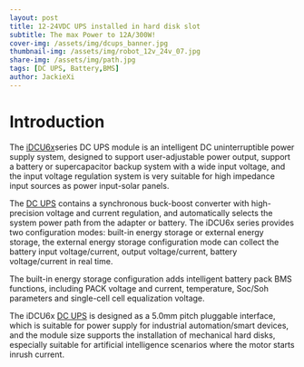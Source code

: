 ```yaml
---
layout: post
title: 12-24VDC UPS installed in hard disk slot
subtitle: The max Power to 12A/300W!
cover-img: /assets/img/dcups_banner.jpg
thumbnail-img: /assets/img/robot_12v_24v_07.jpg
share-img: /assets/img/path.jpg
tags: [DC UPS, Battery,BMS]
author: JackieXi
---
```


# Introduction
The [iDCU6x](https://www.rfnets.com/dc-ups-list/dcups-rdcu6x-m-buck-boost)series DC UPS module is an intelligent DC uninterruptible power supply system, designed to support user-adjustable power output, support a battery or supercapacitor backup system with a wide input voltage, and the input voltage regulation system is very suitable for high impedance input sources as power input-solar panels. 

The [DC UPS](https://www.rfnets.com/dc-ups-list) contains a synchronous buck-boost converter with high-precision voltage and current
regulation, and automatically selects the system power path from the adapter or battery. The iDCU6x series provides two configuration modes: built-in energy storage or external energy storage, the external energy storage configuration mode can collect the battery input voltage/current, output voltage/current, battery voltage/current in real time. 

The built-in energy storage configuration adds intelligent battery pack BMS functions, including PACK voltage and current, temperature, Soc/Soh parameters and single-cell cell equalization voltage.

The iDCU6x [DC UPS](https://www.rfnets.com/dc-ups-list) is designed as a 5.0mm pitch pluggable interface, which is suitable for power supply for industrial automation/smart devices, and the module size supports the installation of mechanical hard disks, especially suitable for artificial intelligence scenarios where the motor starts inrush current.
